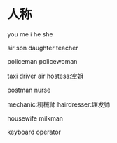 # 人称
you
me
i
he
she

sir
son
daughter
teacher

policeman
policewoman

taxi driver
air hostess:空姐

postman
nurse

mechanic:机械师
hairdresser:理发师

housewife
milkman

keyboard operator